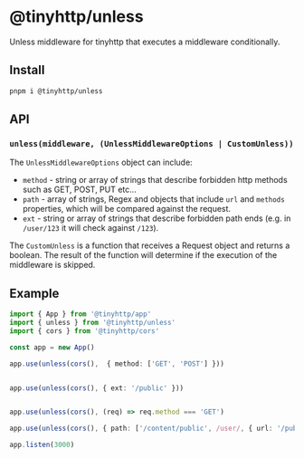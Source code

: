 # @tinyhttp/unless

Unless middleware for tinyhttp that executes a middleware conditionally.

## Install

```sh
pnpm i @tinyhttp/unless
```

## API

### `unless(middleware, (UnlessMiddlewareOptions | CustomUnless))`

The `UnlessMiddlewareOptions` object can include:

- `method` - string or array of strings that describe forbidden http methods such as GET, POST, PUT etc...
- `path` - array of strings, Regex and objects that include `url` and `methods` properties, which will be compared against the request.
- `ext` - string or array of strings that describe forbidden path ends (e.g. in `/user/123` it will check against `/123`).

The `CustomUnless` is a function that receives a Request object and returns a boolean. The result of the function will determine if the execution of the middleware is skipped.

## Example

```ts
import { App } from '@tinyhttp/app'
import { unless } from '@tinyhttp/unless'
import { cors } from '@tinyhttp/cors'

const app = new App()

app.use(unless(cors(),  { method: ['GET', 'POST'] }))


app.use(unless(cors(), { ext: '/public' }))


app.use(unless(cors(), (req) => req.method === 'GET')

app.use(unless(cors(), { path: ['/content/public', /user/, { url: '/public', methods: ['GET'] }] })

app.listen(3000)
```

[npm-badge]: https://img.shields.io/npm/v/@tinyhttp/unless?style=flat-square
[dl-badge]: https://img.shields.io/npm/dt/@tinyhttp/unless?style=flat-square
[web-badge]: https://img.shields.io/badge/website-visit-hotpink?style=flat-square
